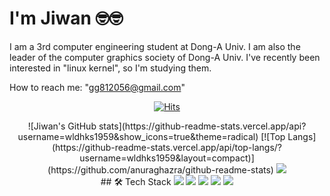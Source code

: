 # I'm Jiwan 🤓🤓
I am a 3rd computer engineering student at Dong-A Univ. I am also the leader of the computer graphics society of Dong-A Univ. I've recently been interested in "linux kernel", so I'm studying them.

How to reach me: "gg812056@gmail.com"

<div align="center">

[![Hits](https://hits.seeyoufarm.com/api/count/incr/badge.svg?url=https%3A%2F%2Fgithub.com%2Fwldhks1959&count_bg=%2379C83D&title_bg=%23555555&icon=linux.svg&icon_color=%23E7E7E7&title=hits&edge_flat=false)](https://github.com/wldhks1959)

</div>

<div align="center">
![Jiwan's GitHub stats](https://github-readme-stats.vercel.app/api?username=wldhks1959&show_icons=true&theme=radical) [![Top Langs](https://github-readme-stats.vercel.app/api/top-langs/?username=wldhks1959&layout=compact)](https://github.com/anuraghazra/github-readme-stats) <img src="http://mazandi.herokuapp.com/api?handle=wldhks1959&theme=warm"/><div align="center"> 
  </div>
## 🛠️ Tech Stack
<img src="https://img.shields.io/badge/C-00599C?style=flat-square&&logo=c&logoColor=white"/>  
<img src="https://img.shields.io/badge/C++-00599C?style=flat-square&&logo=cplusplus&logoColor=white"/>  
<img src="https://img.shields.io/badge/python-3776AB?style=flat-square&&logo=python&logoColor=white"/> 
<img src="https://img.shields.io/badge/docker-2496ED?style=flat-square&&logo=docker&logoColor=white"/>
<img src="https://img.shields.io/badge/linux-2496ED?style=flat-square&&logo=linux&logoColor=white"/>

</div>
